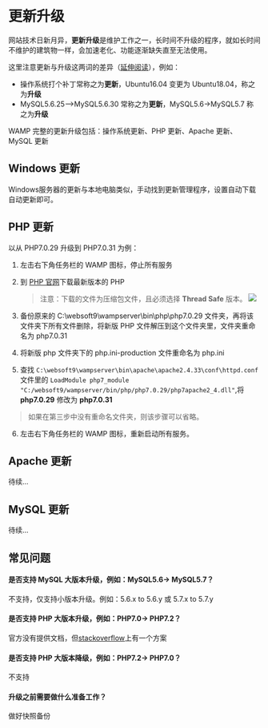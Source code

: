 # 更新升级

网站技术日新月异，**更新升级**是维护工作之一，长时间不升级的程序，就如长时间不维护的建筑物一样，会加速老化、功能逐渐缺失直至无法使用。  

这里注意更新与升级这两词的差异（[延伸阅读](https://support.websoft9.com/docs/faq/zh/tech-upgrade.html#更新-vs-升级)），例如：
- 操作系统打个补丁常称之为**更新**，Ubuntu16.04 变更为 Ubuntu18.04，称之为**升级**
- MySQL5.6.25-->MySQL5.6.30 常称之为**更新**，MySQL5.6->MySQL5.7 称之为**升级**

WAMP 完整的更新升级包括：操作系统更新、PHP 更新、Apache 更新、MySQL 更新

## Windows 更新

Windows服务器的更新与本地电脑类似，手动找到更新管理程序，设置自动下载自动更新即可。

## PHP 更新

以从 PHP7.0.29 升级到 PHP7.0.31 为例：

1. 左击右下角任务栏的 WAMP 图标，停止所有服务

2. 到 [PHP 官网](https://windows.php.net/download/)下载最新版本的 PHP 
   > 注意：下载的文件为压缩包文件，且必须选择 **Thread Safe** 版本。
   	![](https://libs.websoft9.com/Websoft9/DocsPicture/zh/wamp/wampserver-phpupdate-1-websoft9.png)

3. 备份原来的 C:\websoft9\wampserver\bin\php\php7.0.29 文件夹，再将该文件夹下所有文件删除，将新版 PHP 文件解压到这个文件夹里，文件夹重命名为 php7.0.31

4. 将新版 php 文件夹下的 php.ini-production 文件重命名为 php.ini

5. 查找 ```C:\websoft9\wampserver\bin\apache\apache2.4.33\conf\httpd.conf``` 文件里的 ``` LoadModule php7_module "C:/websoft9/wampserver/bin/php/php7.0.29/php7apache2_4.dll" ```,将 **php7.0.29** 修改为 **php7.0.31**

> 如果在第三步中没有重命名文件夹，则该步骤可以省略。

6. 左击右下角任务栏的 WAMP 图标，重新启动所有服务。


## Apache 更新

待续...

## MySQL 更新
待续...

## 常见问题

#### 是否支持 MySQL 大版本升级，例如：MySQL5.6-> MySQL5.7？
不支持，仅支持小版本升级。例如：5.6.x to 5.6.y 或 5.7.x to 5.7.y

#### 是否支持 PHP 大版本升级，例如：PHP7.0-> PHP7.2？
官方没有提供文档，但[stackoverflow](https://stackoverflow.com/questions/31804864/how-to-upgrade-safely-php-version-in-wamp-server)上有一个方案

#### 是否支持 PHP 大版本降级，例如：PHP7.2-> PHP7.0？
不支持

#### 升级之前需要做什么准备工作？
做好快照备份